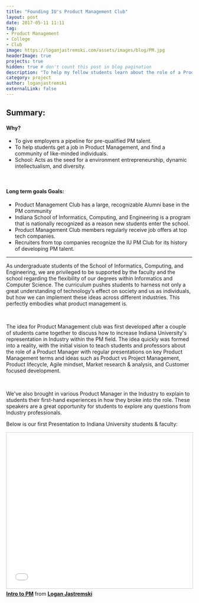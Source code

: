```yaml
---
title: "Founding IU's Product Management Club"
layout: post
date: 2017-05-11 11:11
tag:
- Product Management
- College
- Club
image: https://loganjastremski.com/assets/images/blog/PM.jpg  
headerImage: true
projects: true
hidden: true # don't count this post in blog pagination
description: "To help my fellow students learn about the role of a Product Manager"
category: project
author: loganjastremski
externalLink: false
---
```


## Summary:

#### Why?
<ul>
<li>To give employers a pipeline for pre-qualified PM talent.</li>
<li>To help students get a job in Product Management, and find a community of like-minded individuals.</li>
<li>School: Acts as the seed for a environment entrepreneurship, dynamic intellectualism, and diversity. </li>
</ul>
<br>

#### Long term goals Goals:
<ul>
<li>Product Management Club has a large, recognizable Alumni base in the PM community</li>
<li>Indiana School of Informatics, Computing, and Engineering is a program that is nationally recognized as a reason new students enter the school. </li>
<li>Product Management Club members regularly receive job offers at top tech companies.</li>
<li>Recruiters from top companies recognize the IU PM Club for its history of developing PM talent. </li>
</ul>

---

As undergraduate students of the School of Informatics, Computing, and Engineering, we are privileged to be supported by the faculty and the school regarding the flexibility of our degrees within Informatics and Computer Science. The curriculum pushes students to harness not only a great understanding of technology’s effect on society and us as individuals, but how we can implement these ideas across different industries. This perfectly embodies what product management is.

<br>

The idea for Product Management club was first developed after a couple of students came together to discuss how to increase Indiana University's representation in Industry within the PM field.  The idea quickly was formed into a reality, with the initial vision to teach students and professors about the role of a Product Manager with regular presentations on key Product Management terms and ideas such as Product vs Project Management, Product lifecycle, Agile mindset, Market research & analysis, and Customer focused development.

<br>

We've also brought in various Product Manager in the Industry to explain to students their first-hand experiences in how they broke into the role. These speakers are a great opportunity for students to explore any questions from Industry professionals.



Below is our first Presentation to Indiana University students & faculty:
<iframe src="//www.slideshare.net/slideshow/embed_code/key/zI6A0j9jSZpgXc" width="510" height="420" frameborder="0" marginwidth="0" marginheight="0" scrolling="no" style="border:1px solid #CCC; border-width:1px; margin-bottom:5px; max-width: 100%;" allowfullscreen> </iframe> <div style="margin-bottom:5px"> <strong> <a href="//www.slideshare.net/LoganJastremski/intro-to-pm-82008553" title="Intro to PM" target="_blank">Intro to PM</a> </strong> from <strong><a href="//www.slideshare.net/LoganJastremski" target="_blank">Logan Jastremski</a></strong> </div>






